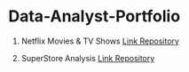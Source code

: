 # Data-Analyst-Portfolio

1. Netflix Movies & TV Shows
   [Link Repository](https://github.com/isnainimufidhatulmughni/Netflix-Movies-and-TV-Shows)
   
3. SuperStore Analysis
   [Link Repository](https://github.com/isnainimufidhatulmughni/SuperStore-Analysis)
   
